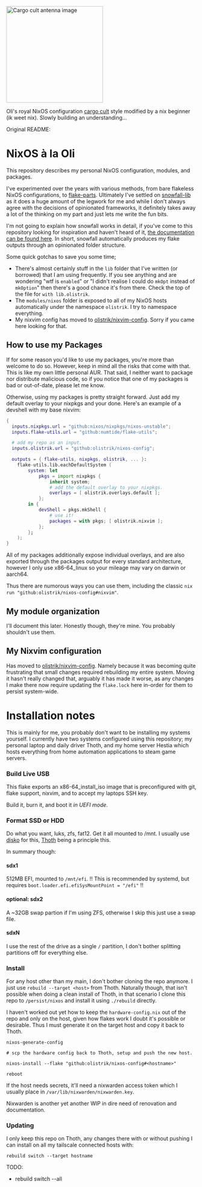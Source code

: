 <img alt="Cargo cult antenna image" src="https://external-content.duckduckgo.com/iu/?u=https%3A%2F%2Flh4.googleusercontent.com%2F__J-i4rrnJ5kgO03thJpYEGtmxWCQ43x7TY2SxT7PjN-f7NX2YQknXSwxH8xWXZmcqXGZ4bD168jq2DnJjOqSp4ARZ0CO82E6fTiGIEDfhQUZmT_x_CbWsw-rHtcdSvTn2O6B3LE&f=1&nofb=1&ipt=1e19859a5eb3eef4a17c0d2b02a64ef8842d420ab09cbba7b0d8856e52e29cbb)" width="256"/>

Oli's royal NixOS configuration [cargo cult](https://en.wikipedia.org/wiki/Cargo_cult#Postwar_developments) style modified by a nix beginner (ik weet nix). Slowly building an understanding...



Original README:
# NixOS à la Oli

This repository describes my personal NixOS configuration, modules, and
packages.

I've experimented over the years with various methods, from bare flakeless
NixOS configurations, to [flake-parts](https://flake.parts/). Ultimately I've
settled on [snowfall-lib](https://github.com/snowfallorg/lib) as it does a huge
amount of the legwork for me and while I don't always agree with the decisions
of opinionated frameworks, it definitely takes away a lot of the thinking on my
part and just lets me write the fun bits.

I'm not going to explain how snowfall works in detail, if you've come to this
repository looking for inspiration and haven't heard of it, [the documentation
can be found here](https://snowfall.org/guides/lib/quickstart/). In short,
snowfall automatically produces my flake outputs through an opinionated folder
structure. 

Some quick gotchas to save you some time;

- There's almost certainly stuff in the `lib` folder that I've written (or
borrowed) that I am using frequently. If you see anything and are wondering
"wtf is `enabled`" or "I didn't realise I could do `mkOpt` instead of
`mkOption`" then there's a good chance it's from there. Check the top of the
file for `with lib.olistrik`.
- The `modules/nixos` folder is exposed to all of my NixOS hosts automatically
under the namespace `olistrik`. I try to namespace everything.
- My nixvim config has moved to
[olistrik/nixvim-config](https://github.com/olistrik/nixvim-config). Sorry if
you came here looking for that. 


## How to use my Packages

If for some reason you'd like to use my packages, you're more than welcome to
do so. However, keep in mind all the risks that come with that. This is like my
own little personal AUR. That said, I neither want to package nor distribute
malicious code, so if you notice that one of my packages is bad or out-of-date,
please let me know.

Otherwise, using my packages is pretty straight forward. Just add my default
overlay to your nixpkgs and your done. Here's an example of a devshell with my
base nixvim:

```nix
{
  inputs.nixpkgs.url = "github:nixos/nixpkgs/nixos-unstable";
  inputs.flake-utils.url = "github:numtide/flake-utils";

  # add my repo as an input.
  inputs.olistrik.url = "github:olistrik/nixos-config";

  outputs = { flake-utils, nixpkgs, olistrik, ... }: 
    flake-utils.lib.eachDefaultSystem (
        system: let
            pkgs = import nixpkgs {
                inherit system; 
                # add the default overlay to your nixpkgs.
                overlays = [ olistrik.overlays.default ];
            }; 
        in {
            devShell = pkgs.mkShell {
                # use it! 
                packages = with pkgs; [ olistrik.nixvim ];
            };
        };
    );
}
```

All of my packages additionally expose individual overlays, and are also
exported through the packages output for every standard architecture, however I
only use x86-64_linux so your mileage may vary on darwin or aarch64.

Thus there are numorous ways you can use them, including the classic `nix run "github:olistrik/nixos-config#nixvim"`.

## My module organization

I'll document this later. Honestly though, they're mine. You probably shouldn't
use them.

## My Nixvim configuration 

Has moved to
[olistrik/nixvim-config](https://github.com/olistrik/nixvim-config). Namely
because it was becoming quite frustrating that small changes required
rebuilding my entire system. Moving it hasn't really changed that, arguably it
has made it worse, as any changes I make there now require updating the
`flake.lock` here in-order for them to persist system-wide.

# Installation notes

This is mainly for me, you probably don't want to be installing my systems
yourself. I currently have two systems configured using this repository; my
personal laptop and daily driver Thoth, and my home server Hestia which hosts
everything from home automation applications to steam game servers.

### Build Live USB

This flake exports an x86-64_install_iso image that is preconfigured with git,
flake support, nixvim, and to accept my laptops SSH key.

Build it, burn it, and boot it _in UEFI mode_. 

### Format SSD or HDD

Do what you want, luks, zfs, fat12. Get it all mounted to /mnt. I usually use 
[disko](https://github.com/nix-community/disko) for this, [Thoth](./systems/x86_64-linux/thoth/disko-configuration.nix) being a principle this.

In summary though:

#### sdx1 

512MB EFI, mounted to `/mnt/efi`. 
!! This is recommended by systemd, but requires `boot.loader.efi.efiSysMountPoint = "/efi"` !!

#### optional: sdx2

A ~32GB swap partion if I'm using ZFS, otherwise I skip this just use a swap file.

#### sdxN

I use the rest of the drive as a single `/` partition, I don't bother splitting 
partitions off for everything else.

### Install

For any host other than my main, I don't bother cloning the repo anymore. I
just use `rebuild --target <host>` from Thoth. Naturally though, that isn't
possible when doing a clean install of Thoth, in that scenario I clone this
repo to `/persist/nixos` and install it using `./rebuild` directly.


I haven't worked out yet how to keep the `hardware-config.nix` out of the repo
and only on the host, given how flakes work I doubt it's possible or desirable.
Thus I must generate it on the target host and copy it back to Thoth.

```
nixos-generate-config

# scp the hardware config back to Thoth, setup and push the new host.

nixos-install --flake "github:olistrik/nixos-config#<hostname>"

reboot
```

If the host needs secrets, it'll need a nixwarden access token which I usually
place in `/var/lib/nixwarden/nixwarden.key`.

Nixwarden is another yet another WIP in dire need of renovation and documentation.

### Updating

I only keep this repo on Thoth, any changes there with or without pushing I can
install on all my tailscale connected hosts with:

```
rebuild switch --target hostname
```

TODO: 

- rebuild switch --all


